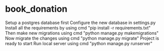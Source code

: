 # book_donation
Setup a postgres database first
Configure the new database in settings.py
Install all the requirements by using cmd "pip install -r requirements.txt"
Then make new migrations using cmd "python manage.py makemigrations"
Now migrate the changes using cmd "python manage.py migrate"
Project is ready to start 
Run local server using cmd "python manage.py runserver"
